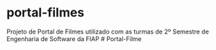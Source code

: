 # portal-filmes
 Projeto de Portal de Filmes utilizado com as turmas de 2º Semestre de Engenharia de Software da FIAP
#   P o r t a l - F i l m e  
 